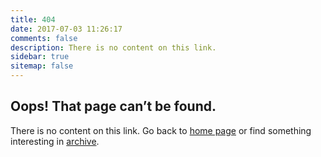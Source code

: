 ```yaml
---
title: 404
date: 2017-07-03 11:26:17
comments: false
description: There is no content on this link.
sidebar: true
sitemap: false
---
```


## Oops! That page can’t be found.

There is no content on this link. Go back to [home page](/) or find something interesting in [archive](/archives/).
